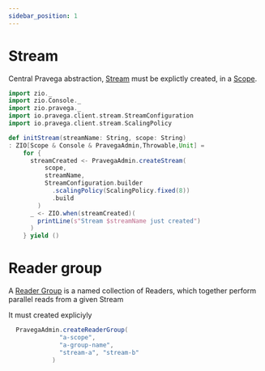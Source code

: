 ```yaml
---
sidebar_position: 1
---
```

# Stream

Central Pravega abstraction, [Stream](https://cncf.pravega.io/docs/nightly/pravega-concepts/#streams) must be explictly created, in a [Scope](scope.md).

```scala mdoc:silent
import zio._
import zio.Console._
import zio.pravega._
import io.pravega.client.stream.StreamConfiguration
import io.pravega.client.stream.ScalingPolicy

def initStream(streamName: String, scope: String)
: ZIO[Scope & Console & PravegaAdmin,Throwable,Unit] =
    for {
      streamCreated <- PravegaAdmin.createStream(
          scope,
          streamName,
          StreamConfiguration.builder
            .scalingPolicy(ScalingPolicy.fixed(8))
            .build
        )      
      _ <- ZIO.when(streamCreated)(
        printLine(s"Stream $streamName just created")
      )
    } yield ()

```

# Reader group

A [Reader Group](https://cncf.pravega.io/docs/nightly/pravega-concepts/#writers-readers-reader-groups) is a named collection of Readers, which together perform parallel reads from a given Stream

It must created expliciyly 

```scala mdoc:silent
  PravegaAdmin.createReaderGroup(
              "a-scope",
              "a-group-name",
              "stream-a", "stream-b"
            )
```